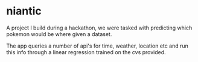 # niantic

A project I build during a hackathon, we were tasked with predicting which pokemon would be where given a dataset. 

The app queries a number of api's for time, weather, location etc and run this info through a linear regression trained on the cvs provided.
